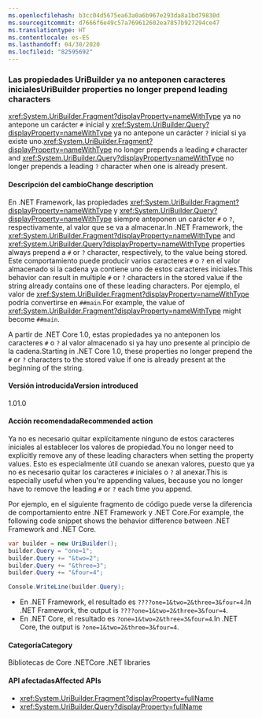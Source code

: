 ```yaml
---
ms.openlocfilehash: b3cc04d5675ea63a0a6b967e293da8a1bd79830d
ms.sourcegitcommit: d7666f6e49c57a769612602ea7857b927294ce47
ms.translationtype: HT
ms.contentlocale: es-ES
ms.lasthandoff: 04/30/2020
ms.locfileid: "82595692"
---
```

### <a name="uribuilder-properties-no-longer-prepend-leading-characters"></a><span data-ttu-id="22560-101">Las propiedades UriBuilder ya no anteponen caracteres iniciales</span><span class="sxs-lookup"><span data-stu-id="22560-101">UriBuilder properties no longer prepend leading characters</span></span>

<span data-ttu-id="22560-102"><xref:System.UriBuilder.Fragment?displayProperty=nameWithType> ya no antepone un carácter `#` inicial y <xref:System.UriBuilder.Query?displayProperty=nameWithType> ya no antepone un carácter `?` inicial si ya existe uno.</span><span class="sxs-lookup"><span data-stu-id="22560-102"><xref:System.UriBuilder.Fragment?displayProperty=nameWithType> no longer prepends a leading `#` character and <xref:System.UriBuilder.Query?displayProperty=nameWithType> no longer prepends a leading `?` character when one is already present.</span></span>

#### <a name="change-description"></a><span data-ttu-id="22560-103">Descripción del cambio</span><span class="sxs-lookup"><span data-stu-id="22560-103">Change description</span></span>

<span data-ttu-id="22560-104">En .NET Framework, las propiedades <xref:System.UriBuilder.Fragment?displayProperty=nameWithType> y <xref:System.UriBuilder.Query?displayProperty=nameWithType> siempre anteponen un carácter `#` o `?`, respectivamente, al valor que se va a almacenar.</span><span class="sxs-lookup"><span data-stu-id="22560-104">In .NET Framework, the <xref:System.UriBuilder.Fragment?displayProperty=nameWithType> and <xref:System.UriBuilder.Query?displayProperty=nameWithType> properties always prepend a `#` or `?` character, respectively, to the value being stored.</span></span> <span data-ttu-id="22560-105">Este comportamiento puede producir varios caracteres `#` o `?` en el valor almacenado si la cadena ya contiene uno de estos caracteres iniciales.</span><span class="sxs-lookup"><span data-stu-id="22560-105">This behavior can result in multiple `#` or `?` characters in the stored value if the string already contains one of these leading characters.</span></span> <span data-ttu-id="22560-106">Por ejemplo, el valor de <xref:System.UriBuilder.Fragment?displayProperty=nameWithType> podría convertirse en `##main`.</span><span class="sxs-lookup"><span data-stu-id="22560-106">For example, the value of <xref:System.UriBuilder.Fragment?displayProperty=nameWithType> might become `##main`.</span></span>

<span data-ttu-id="22560-107">A partir de .NET Core 1.0, estas propiedades ya no anteponen los caracteres `#` o `?` al valor almacenado si ya hay uno presente al principio de la cadena.</span><span class="sxs-lookup"><span data-stu-id="22560-107">Starting in .NET Core 1.0, these properties no longer prepend the `#` or `?` characters to the stored value if one is already present at the beginning of the string.</span></span>

#### <a name="version-introduced"></a><span data-ttu-id="22560-108">Versión introducida</span><span class="sxs-lookup"><span data-stu-id="22560-108">Version introduced</span></span>

<span data-ttu-id="22560-109">1.0</span><span class="sxs-lookup"><span data-stu-id="22560-109">1.0</span></span>

#### <a name="recommended-action"></a><span data-ttu-id="22560-110">Acción recomendada</span><span class="sxs-lookup"><span data-stu-id="22560-110">Recommended action</span></span>

<span data-ttu-id="22560-111">Ya no es necesario quitar explícitamente ninguno de estos caracteres iniciales al establecer los valores de propiedad.</span><span class="sxs-lookup"><span data-stu-id="22560-111">You no longer need to explicitly remove any of these leading characters when setting the property values.</span></span> <span data-ttu-id="22560-112">Esto es especialmente útil cuando se anexan valores, puesto que ya no es necesario quitar los caracteres `#` iniciales o `?` al anexar.</span><span class="sxs-lookup"><span data-stu-id="22560-112">This is especially useful when you're appending values, because you no longer have to remove the leading `#` or `?` each time you append.</span></span>

<span data-ttu-id="22560-113">Por ejemplo, en el siguiente fragmento de código puede verse la diferencia de comportamiento entre .NET Framework y .NET Core.</span><span class="sxs-lookup"><span data-stu-id="22560-113">For example, the following code snippet shows the behavior difference between .NET Framework and .NET Core.</span></span>

```csharp
var builder = new UriBuilder();
builder.Query = "one=1";
builder.Query += "&two=2";
builder.Query += "&three=3";
builder.Query += "&four=4";

Console.WriteLine(builder.Query);
```

- <span data-ttu-id="22560-114">En .NET Framework, el resultado es `????one=1&two=2&three=3&four=4`.</span><span class="sxs-lookup"><span data-stu-id="22560-114">In .NET Framework, the output is `????one=1&two=2&three=3&four=4`.</span></span>
- <span data-ttu-id="22560-115">En .NET Core, el resultado es `?one=1&two=2&three=3&four=4`.</span><span class="sxs-lookup"><span data-stu-id="22560-115">In .NET Core, the output is `?one=1&two=2&three=3&four=4`.</span></span>

#### <a name="category"></a><span data-ttu-id="22560-116">Categoría</span><span class="sxs-lookup"><span data-stu-id="22560-116">Category</span></span>

<span data-ttu-id="22560-117">Bibliotecas de Core .NET</span><span class="sxs-lookup"><span data-stu-id="22560-117">Core .NET libraries</span></span>

#### <a name="affected-apis"></a><span data-ttu-id="22560-118">API afectadas</span><span class="sxs-lookup"><span data-stu-id="22560-118">Affected APIs</span></span>

- <xref:System.UriBuilder.Fragment?displayProperty=fullName>
- <xref:System.UriBuilder.Query?displayProperty=fullName>

<!--

#### Affected APIs

- `T:System.UriBuilder.Fragment`
- `T:System.UriBuilder.Query`

-->
